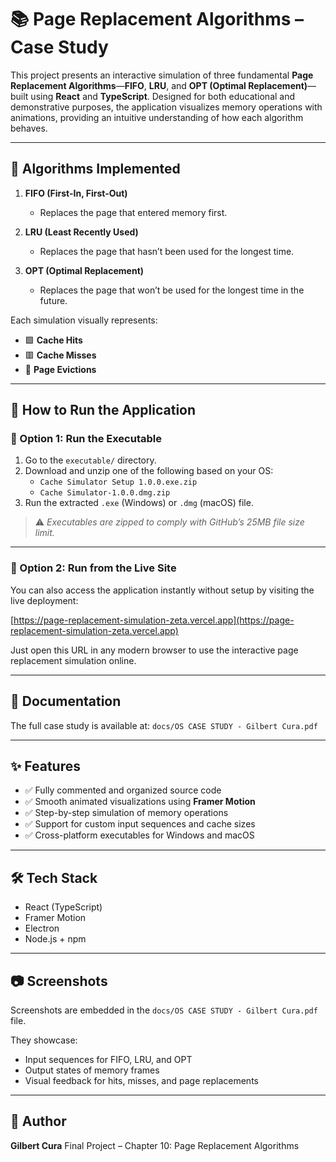 # 📚 Page Replacement Algorithms – Case Study

This project presents an interactive simulation of three fundamental **Page Replacement Algorithms**—**FIFO**, **LRU**, and **OPT (Optimal Replacement)**—built using **React** and **TypeScript**. Designed for both educational and demonstrative purposes, the application visualizes memory operations with animations, providing an intuitive understanding of how each algorithm behaves.

---

## 🧠 Algorithms Implemented

1. **FIFO (First-In, First-Out)**
   - Replaces the page that entered memory first.

2. **LRU (Least Recently Used)**
   - Replaces the page that hasn’t been used for the longest time.

3. **OPT (Optimal Replacement)**
   - Replaces the page that won’t be used for the longest time in the future.

Each simulation visually represents:
- 🟩 **Cache Hits**
- 🟥 **Cache Misses**
- 🔄 **Page Evictions**

---

## 🚀 How to Run the Application

### 🔹 Option 1: Run the Executable

1. Go to the `executable/` directory.
2. Download and unzip one of the following based on your OS:
   - `Cache Simulator Setup 1.0.0.exe.zip`
   - `Cache Simulator-1.0.0.dmg.zip`
3. Run the extracted `.exe` (Windows) or `.dmg` (macOS) file.

> ⚠️ *Executables are zipped to comply with GitHub’s 25MB file size limit.*

---

### 🔹 Option 2: Run from the Live Site

You can also access the application instantly without setup by visiting the live deployment:

[https://page-replacement-simulation-zeta.vercel.app](https://page-replacement-simulation-zeta.vercel.app)

Just open this URL in any modern browser to use the interactive page replacement simulation online.


---

## 📄 Documentation

The full case study is available at:
`docs/OS CASE STUDY - Gilbert Cura.pdf`

---

## ✨ Features

- ✅ Fully commented and organized source code
- ✅ Smooth animated visualizations using **Framer Motion**
- ✅ Step-by-step simulation of memory operations
- ✅ Support for custom input sequences and cache sizes
- ✅ Cross-platform executables for Windows and macOS

---

## 🛠 Tech Stack

- React (TypeScript)
- Framer Motion
- Electron
- Node.js + npm

---

## 📷 Screenshots

Screenshots are embedded in the
`docs/OS CASE STUDY - Gilbert Cura.pdf` file.

They showcase:
- Input sequences for FIFO, LRU, and OPT
- Output states of memory frames
- Visual feedback for hits, misses, and page replacements

---

## 👤 Author

**Gilbert Cura**
Final Project – Chapter 10: Page Replacement Algorithms

